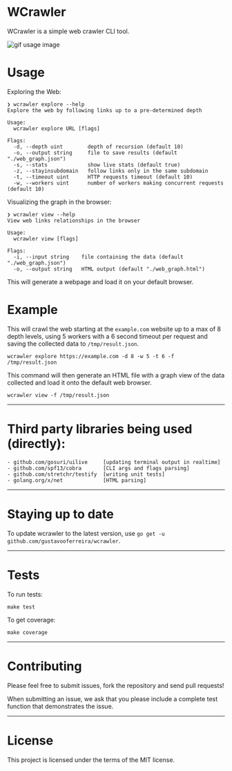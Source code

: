 # WCrawler

WCrawler is a simple web crawler CLI tool.

![gif usage image](docs/images/usage.gif "Usage example")

# Usage

Exploring the Web:

```
❯ wcrawler explore --help
Explore the web by following links up to a pre-determined depth

Usage:
  wcrawler explore URL [flags]

Flags:
  -d, --depth uint        depth of recursion (default 10)
  -o, --output string     file to save results (default "./web_graph.json")
  -s, --stats             show live stats (default true)
  -z, --stayinsubdomain   follow links only in the same subdomain
  -t, --timeout uint      HTTP requests timeout (default 10)
  -w, --workers uint      number of workers making concurrent requests (default 10)
```

Visualizing the graph in the browser:

```
❯ wcrawler view --help
View web links relationships in the browser

Usage:
  wcrawler view [flags]

Flags:
  -i, --input string    file containing the data (default "./web_graph.json")
  -o, --output string   HTML output (default "./web_graph.html")
```

This will generate a webpage and load it on your default browser.

# Example

This will crawl the web starting at the `example.com` website up to a max of 8 depth levels, using 5 workers with a 6 second timeout per request and saving the collected data to `/tmp/result.json`.

```
wcrawler explore https://example.com -d 8 -w 5 -t 6 -f /tmp/result.json
```

This command will then generate an HTML file with a graph view of the data collected and load it onto the default web browser.

```
wcrawler view -f /tmp/result.json
```

---

# Third party libraries being used (directly):

```
- github.com/gosuri/uilive     [updating terminal output in realtime]
- github.com/spf13/cobra       [CLI args and flags parsing]
- github.com/stretchr/testify  [writing unit tests]
- golang.org/x/net             [HTML parsing]
```

---

# Staying up to date

To update wcrawler to the latest version, use `go get -u github.com/gustavooferreira/wcrawler`.

---

# Tests

To run tests:

```
make test
```

To get coverage:

```
make coverage
```

---

# Contributing

Please feel free to submit issues, fork the repository and send pull requests!

When submitting an issue, we ask that you please include a complete test function that demonstrates the issue.

---

# License

This project is licensed under the terms of the MIT license.
